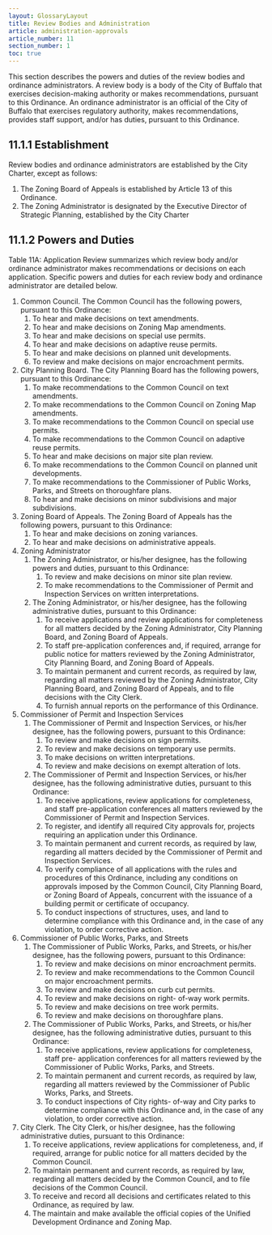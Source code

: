 ```yaml
---
layout: GlossaryLayout
title: Review Bodies and Administration
article: administration-approvals
article_number: 11
section_number: 1
toc: true
---
```


This section describes the powers and duties of the review bodies and ordinance administrators. A review body is a body of the City of Buffalo that exercises decision-making authority or makes recommendations, pursuant to this Ordinance. An ordinance administrator is an official of the City of Buffalo that exercises regulatory authority, makes recommendations, provides staff support, and/or has duties, pursuant to this Ordinance.

## 11.1.1 Establishment

Review bodies and ordinance administrators are established by the City Charter, except as follows:

1. The Zoning Board of Appeals is established by Article 13 of this Ordinance.
2. The Zoning Administrator is designated by the Executive Director of Strategic Planning, established by the City Charter

## 11.1.2 Powers and Duties

Table 11A: Application Review summarizes which review body and/or ordinance administrator makes recommendations or decisions on each application. Specific powers and duties for each review body and ordinance administrator are detailed below.

1. Common Council. The Common Council has the following powers, pursuant to this Ordinance:
   1. To hear and make decisions on text amendments.
   2. To hear and make decisions on Zoning Map amendments.
   3. To hear and make decisions on special use permits.
   4. To hear and make decisions on adaptive reuse permits.
   5. To hear and make decisions on planned unit developments.
   6. To review and make decisions on major encroachment permits.
2. City Planning Board. The City Planning Board has the following powers, pursuant to this Ordinance:
   1. To make recommendations to the Common Council on text amendments.
   2. To make recommendations to the Common Council on Zoning Map amendments.
   3. To make recommendations to the Common Council on special use permits.
   4. To make recommendations to the Common Council on adaptive reuse permits.
   5. To hear and make decisions on major site plan review.
   6. To make recommendations to the Common Council on planned unit developments.
   7. To make recommendations to the Commissioner of Public Works, Parks, and Streets on thoroughfare plans.
   8. To hear and make decisions on minor subdivisions and major subdivisions.
3. Zoning Board of Appeals. The Zoning Board of Appeals has the following powers, pursuant to this Ordinance:
   1. To hear and make decisions on zoning variances.
   2. To hear and make decisions on administrative appeals.
4. Zoning Administrator
   1. The Zoning Administrator, or his/her designee, has the following powers and duties, pursuant to this Ordinance:
      1. To review and make decisions on minor site plan review.
      2. To make recommendations to the Commissioner of Permit and Inspection Services on written interpretations.
   2. The Zoning Administrator, or his/her designee, has the following administrative duties, pursuant to this Ordinance:
      1. To receive applications and review applications for completeness for all matters decided by the Zoning Administrator, City Planning Board, and Zoning Board of Appeals.
      2. To staff pre-application conferences and, if required, arrange for public notice for matters reviewed by the Zoning Administrator, City Planning Board, and Zoning Board of Appeals.
      3. To maintain permanent and current records, as required by law, regarding all matters reviewed by the Zoning Administrator, City Planning Board, and Zoning Board of Appeals, and to file decisions with the City Clerk.
      4. To furnish annual reports on the performance of this Ordinance.
5. Commissioner of Permit and Inspection Services
   1. The Commissioner of Permit and Inspection Services, or his/her designee, has the following powers, pursuant to this Ordinance:
      1. To review and make decisions on sign permits.
      2. To review and make decisions on temporary use permits.
      3. To make decisions on written interpretations.
      4. To review and make decisions on exempt alteration of lots.
   2. The Commissioner of Permit and Inspection Services, or his/her designee, has the following administrative duties, pursuant to this Ordinance:
      1. To receive applications, review applications for completeness, and staff pre-application conferences all matters reviewed by the Commissioner of Permit and Inspection Services.
      2. To register, and identify all required City approvals for, projects requiring an application under this Ordinance.
      3. To maintain permanent and current records, as required by law, regarding all matters decided by the Commissioner of Permit and Inspection Services.
      4. To verify compliance of all applications with the rules and procedures of this Ordinance, including any conditions on approvals imposed by the Common Council, City Planning Board, or Zoning Board of Appeals, concurrent with the issuance of a building permit or certificate of occupancy.
      5. To conduct inspections of structures, uses, and land to determine compliance with this Ordinance and, in the case of any violation, to order corrective action.
6. Commissioner of Public Works, Parks, and Streets
   1. The Commissioner of Public Works, Parks, and Streets, or his/her designee, has the following powers, pursuant to this Ordinance:
      1. To review and make decisions on minor encroachment permits.
      2. To review and make recommendations to the Common Council on major encroachment permits.
      3. To review and make decisions on curb cut permits.
      4. To review and make decisions on right- of-way work permits.
      5. To review and make decisions on tree work permits.
      6. To review and make decisions on thoroughfare plans.
   2. The Commissioner of Public Works, Parks, and Streets, or his/her designee, has the following administrative duties, pursuant to this Ordinance:
      1. To receive applications, review applications for completeness, staff pre- application conferences for all matters reviewed by the Commissioner of Public Works, Parks, and Streets.
      2. To maintain permanent and current records, as required by law, regarding all matters reviewed by the Commissioner of Public Works, Parks, and Streets.
      3. To conduct inspections of City rights- of-way and City parks to determine compliance with this Ordinance and, in the case of any violation, to order corrective action.
7. City Clerk. The City Clerk, or his/her designee, has the following administrative duties, pursuant to this Ordinance:
   1. To receive applications, review applications for completeness, and, if required, arrange for public notice for all matters decided by the Common Council.
   2. To maintain permanent and current records, as required by law, regarding all matters decided by the Common Council, and to file decisions of the Common Council.
   3. To receive and record all decisions and certificates related to this Ordinance, as required by law.
   4. The maintain and make available the official copies of the Unified Development Ordinance and Zoning Map.
